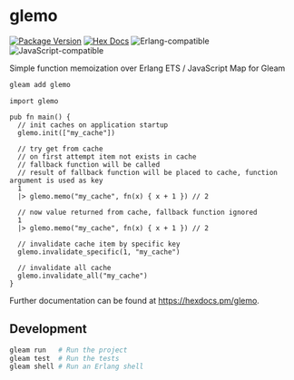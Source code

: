# glemo

[![Package Version](https://img.shields.io/hexpm/v/glemo)](https://hex.pm/packages/glemo)
[![Hex Docs](https://img.shields.io/badge/hex-docs-ffaff3)](https://hexdocs.pm/glemo/)
![Erlang-compatible](https://img.shields.io/badge/target-erlang-a2003e)
![JavaScript-compatible](https://img.shields.io/badge/target-javascript-f1e05a)

Simple function memoization over Erlang ETS / JavaScript Map for Gleam

```sh
gleam add glemo
```
```gleam
import glemo

pub fn main() {
  // init caches on application startup
  glemo.init(["my_cache"])

  // try get from cache
  // on first attempt item not exists in cache
  // fallback function will be called
  // result of fallback function will be placed to cache, function argument is used as key
  1
  |> glemo.memo("my_cache", fn(x) { x + 1 }) // 2

  // now value returned from cache, fallback function ignored
  1
  |> glemo.memo("my_cache", fn(x) { x + 1 }) // 2

  // invalidate cache item by specific key
  glemo.invalidate_specific(1, "my_cache")

  // invalidate all cache
  glemo.invalidate_all("my_cache")
}
```

Further documentation can be found at <https://hexdocs.pm/glemo>.

## Development

```sh
gleam run   # Run the project
gleam test  # Run the tests
gleam shell # Run an Erlang shell
```
